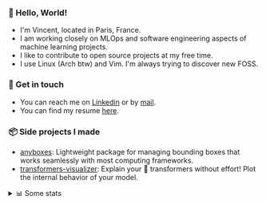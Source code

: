 ### 👋 Hello, World!

- I'm Vincent, located in Paris, France.
- I am working closely on MLOps and software engineering aspects of machine learning projects.
- I like to contribute to open source projects at my free time.
- I use Linux (Arch btw) and Vim. I'm always trying to discover new FOSS.

### 🔗 Get in touch

- You can reach me on [Linkedin](https://www.linkedin.com/in/vincent-duchauffour-3a9641155/) or by [mail](mailto:vincent.duchauffour@proton.me).
- You can find my resume [here](https://raw.githubusercontent.com/VDuchauffour/resume/main/resume.pdf).

### 📦 Side projects I made

- [anyboxes](https://github.com/VDuchauffour/anyboxes): Lightweight package for managing bounding boxes that works seamlessly with most computing frameworks.
- [transformers-visualizer](https://github.com/VDuchauffour/transformers-visualizer): Explain your 🤗 transformers without effort! Plot the internal behavior of your model. 

<details><summary>📊 Some stats</summary>  
  
<p align="center">
  <img alt="VDuchauffour's github stats" src="https://github-readme-stats.vercel.app/api?username=VDuchauffour&include_all_commits=true&show_icons=true&theme=react"/>
  <br />
  <img alt="VDuchauffour's streak stats" src="https://streak-stats.demolab.com?user=VDuchauffour&theme=react"/>
  <br />
  <img alt="VDuchauffour's language stats" src="https://github-readme-stats.vercel.app/api/top-langs/?username=VDuchauffour&count_private=true&include_all_commits=true&show_icons=true&layout=compact&theme=react"/>
  <!--   <br />
  <img alt="VDuchauffour's Wakatime stats" src="https://github-readme-stats.vercel.app/api/wakatime?username=VDuchauffour&theme=react"/> -->
</p>

#### 🧭 Wakatime stats
<!--START_SECTION:waka-->
![Code Time](http://img.shields.io/badge/Code%20Time-1%2C792%20hrs%2048%20mins-blue)

![Lines of code](https://img.shields.io/badge/From%20Hello%20World%20I%27ve%20Written-4.5%20million%20lines%20of%20code-blue)

**🐱 My GitHub Data** 

> 📦 973.6 kB Used in GitHub's Storage 
 > 
> 🏆 466 Contributions in the Year 2024
 > 
> 🚫 Not Opted to Hire
 > 
> 📜 9 Public Repositories 
 > 
> 🔑 2 Private Repositories 
 > 
**I'm an Early 🐤** 

```text
🌞 Morning                324 commits         ██░░░░░░░░░░░░░░░░░░░░░░░   07.89 % 
🌆 Daytime                2152 commits        █████████████░░░░░░░░░░░░   52.37 % 
🌃 Evening                1248 commits        ████████░░░░░░░░░░░░░░░░░   30.37 % 
🌙 Night                  385 commits         ██░░░░░░░░░░░░░░░░░░░░░░░   09.37 % 
```
📅 **I'm Most Productive on Monday** 

```text
Monday                   925 commits         ██████░░░░░░░░░░░░░░░░░░░   22.51 % 
Tuesday                  685 commits         ████░░░░░░░░░░░░░░░░░░░░░   16.67 % 
Wednesday                691 commits         ████░░░░░░░░░░░░░░░░░░░░░   16.82 % 
Thursday                 778 commits         █████░░░░░░░░░░░░░░░░░░░░   18.93 % 
Friday                   640 commits         ████░░░░░░░░░░░░░░░░░░░░░   15.58 % 
Saturday                 95 commits          █░░░░░░░░░░░░░░░░░░░░░░░░   02.31 % 
Sunday                   295 commits         ██░░░░░░░░░░░░░░░░░░░░░░░   07.18 % 
```


📊 **This Week I Spent My Time On** 

```text
💬 Programming Languages: 
Python                   31 hrs 42 mins      ██████████████████░░░░░░░   72.01 % 
Other                    6 hrs 38 mins       ████░░░░░░░░░░░░░░░░░░░░░   15.10 % 
C++                      2 hrs 12 mins       █░░░░░░░░░░░░░░░░░░░░░░░░   05.02 % 
TOML                     1 hr 12 mins        █░░░░░░░░░░░░░░░░░░░░░░░░   02.73 % 
XML                      1 hr 8 mins         █░░░░░░░░░░░░░░░░░░░░░░░░   02.61 % 
```


 Last Updated on 13/05/2024 00:39:46 UTC
<!--END_SECTION:waka-->
</details>
